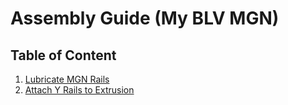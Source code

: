 # Assembly Guide (My BLV MGN)

## Table of Content

1. [Lubricate MGN Rails](01-lubricate-mgn-rails.md)
1. [Attach Y Rails to Extrusion](02-mount-y-rails.md)
